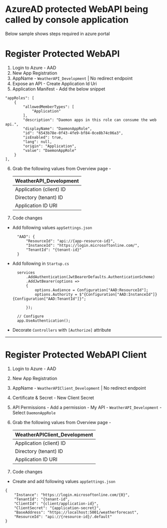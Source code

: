 # AzureAD protected WebAPI being called by console application

Below sample shows steps required in azure portal 

# Register Protected WebAPI


1. Login to Azure - AAD
2. New App Registration
3. AppName - `WeatherAPI_Development` | No redirect endpoint
4. Expose an API - Create Application Id Uri
5. Application Manifest - Add the below snippet

```
"appRoles": [
    {
        "allowedMemberTypes": [
            "Application"
        ],
        "description": "Daemon apps in this role can consume the web api.",
        "displayName": "DaemonAppRole",
        "id": "6543b78e-0f43-4fe9-bf84-0ce8b74c06a3",
        "isEnabled": true,
        "lang": null,
        "origin": "Application",
        "value": "DaemonAppRole"
    }
],
```

6. Grab the following values from Overview page -

    | WeatherAPI_Development  |
    | ----------------------- |
    | Application (client) ID |
    | Directory (tenant) ID   |
    | Application ID URI      |

7. Code changes 

* Add following values `appSettings.json` 

        "AAD": {
            "ResourceId": "api://{app-resource-id}",
            "InstanceId": "https://login.microsoftonline.com/",
            "TenantId": "{tenant-id}"
        }

* Add following in `Startup.cs`

        services
            .AddAuthentication(JwtBearerDefaults.AuthenticationScheme)
            .AddJwtBearer(options =>
            {
                options.Audience = Configuration["AAD:ResourceId"];
                options.Authority = $"{Configuration["AAD:InstanceId"]}{Configuration["AAD:TenantId"]}";

            });

        // Configure
        app.UseAuthentication();

* Decorate `Controllers` with `[Authorize]` attribute
-----

# Register Protected WebAPI Client


1. Login to Azure - AAD
2. New App Registration
3. AppName - `WeatherAPIClient_Development` | No redirect endpoint
4. Certificate & Secret - New Client Secret
5. API Permissions - Add a permission - My API - `WeatherAPI_Development` - Select `DaemonAppRole`

6. Grab the following values from Overview page -

    | WeatherAPIClient_Development  |
    | ----------------------- |
    | Application (client) ID |
    | Directory (tenant) ID   |
    | Application ID URI      |

7. Code changes 

* Create and add following values `appSettings.json` 

```
{
    "Instance": "https://login.microsoftonline.com/{0}",
    "TenantId": "{tenant-id",
    "ClientId": "{client/application-id}",
    "ClientSecret": "{application-secret}",
    "BaseAddress": "https://localhost:5001/weatherforecast",
    "ResourceId": "api://{resource-id}/.default" 
}
```
